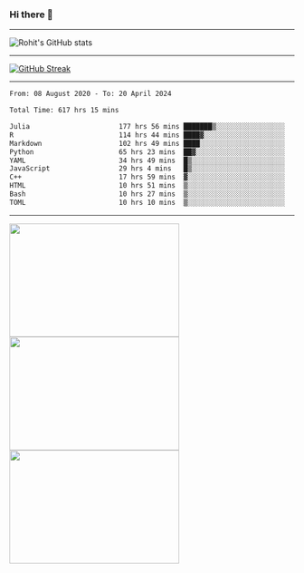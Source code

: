 ### Hi there 👋

<hr/>

![Rohit's GitHub stats](https://github-readme-stats.vercel.app/api?username=RohitRathore1&show_icons=true&theme=transparent)

<hr/>

[![GitHub Streak](http://github-readme-streak-stats.herokuapp.com?user=RohitRathore1&theme=dark&mode=weekly)](https://git.io/streak-stats)

<hr/>

<!--START_SECTION:waka-->

```txt
From: 08 August 2020 - To: 20 April 2024

Total Time: 617 hrs 15 mins

Julia                      177 hrs 56 mins ███████▒░░░░░░░░░░░░░░░░░   28.83 %
R                          114 hrs 44 mins ████▓░░░░░░░░░░░░░░░░░░░░   18.59 %
Markdown                   102 hrs 49 mins ████░░░░░░░░░░░░░░░░░░░░░   16.66 %
Python                     65 hrs 23 mins  ██▓░░░░░░░░░░░░░░░░░░░░░░   10.59 %
YAML                       34 hrs 49 mins  █▒░░░░░░░░░░░░░░░░░░░░░░░   05.64 %
JavaScript                 29 hrs 4 mins   █▒░░░░░░░░░░░░░░░░░░░░░░░   04.71 %
C++                        17 hrs 59 mins  ▓░░░░░░░░░░░░░░░░░░░░░░░░   02.91 %
HTML                       10 hrs 51 mins  ▒░░░░░░░░░░░░░░░░░░░░░░░░   01.76 %
Bash                       10 hrs 27 mins  ▒░░░░░░░░░░░░░░░░░░░░░░░░   01.69 %
TOML                       10 hrs 10 mins  ▒░░░░░░░░░░░░░░░░░░░░░░░░   01.65 %
```

<!--END_SECTION:waka-->

<hr/>

<p>
  <img src="https://wakatime.com/share/@TeAmp0is0N/0205e68a-e5ed-48bf-b870-3c94c1fa77d3.svg" width="300" height="200">
  <img src="https://wakatime.com/share/@TeAmp0is0N/3935ee43-08a3-493e-8b95-60c1f9204b15.svg" width="300" height="200">
  <img src="https://wakatime.com/share/@TeAmp0is0N/8717aacc-7340-44e0-abb1-987dc9823fcd.svg" width="300" height="200">
</p>




